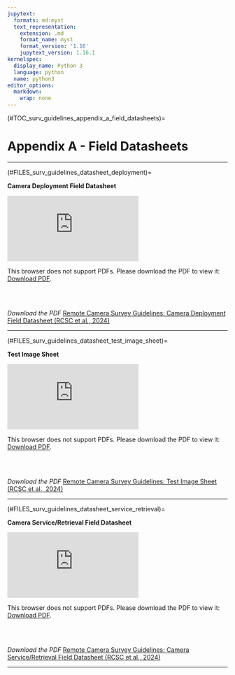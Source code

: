 ```yaml
---
jupytext:
  formats: md:myst
  text_representation:
    extension: .md
    format_name: myst
    format_version: '1.16'
    jupytext_version: 1.16.1
kernelspec:
  display_name: Python 3
  language: python
  name: python3
editor_options: 
  markdown: 
    wrap: none
---
```

(#TOC_surv_guidelines_appendix_a_field_datasheets)=
# Appendix A - Field Datasheets

***  

(#FILES_surv_guidelines_datasheet_deployment)=

**Camera Deployment Field Datasheet** 

<object data="https://ab-rcsc.github.io/RCSC-WildCAM_Remote-Camera-Survey-Guidelines-and-Metadata-Standards/_downloads/d3cd206f51a96914a0654fed959d171e/RCSC-WildCAM_RC-Survey-Guidelines-v2_Deployment-Datasheet_2024-04-01.pdf" type="application/pdf" width="880px" height="1130px">
    <embed src="https://ab-rcsc.github.io/RCSC-WildCAM_Remote-Camera-Survey-Guidelines-and-Metadata-Standards/_downloads/d3cd206f51a96914a0654fed959d171e/RCSC-WildCAM_RC-Survey-Guidelines-v2_Deployment-Datasheet_2024-04-01.pdf">
        <p>This browser does not support PDFs. Please download the PDF to view it: <a href="https://ab-rcsc.github.io/RCSC-WildCAM_Remote-Camera-Survey-Guidelines-and-Metadata-Standards/_downloads/d3cd206f51a96914a0654fed959d171e/RCSC-WildCAM_RC-Survey-Guidelines-v2_Deployment-Datasheet_2024-04-01.pdf">Download PDF</a>.</p>
    </embed>
</object>  
<br/><br/>

*Download the PDF*
[Remote Camera Survey Guidelines: Camera Deployment Field Datasheet (RCSC et al., 2024)](./downloadable/RCSC-WildCAM_RC-Survey-Guidelines-v2_Deployment-Datasheet_2024-04-01.pdf)
***  

(#FILES_surv_guidelines_datasheet_test_image_sheet)=

**Test Image Sheet** 

<object data="https://ab-rcsc.github.io/RCSC-WildCAM_Remote-Camera-Survey-Guidelines-and-Metadata-Standards/_downloads/9c06fc9f57c423c305ab872b3a918421/RCSC-WildCAM_RC-Survey-Guidelines-v2_Test-Image-Sheet_2024-04-01.pdf" type="application/pdf" width="1000px" height="820px">
    <embed src="https://ab-rcsc.github.io/RCSC-WildCAM_Remote-Camera-Survey-Guidelines-and-Metadata-Standards/_downloads/9c06fc9f57c423c305ab872b3a918421/RCSC-WildCAM_RC-Survey-Guidelines-v2_Test-Image-Sheet_2024-04-01.pdf">
        <p>This browser does not support PDFs. Please download the PDF to view it: <a href="https://ab-rcsc.github.io/RCSC-WildCAM_Remote-Camera-Survey-Guidelines-and-Metadata-Standards/_downloads/9c06fc9f57c423c305ab872b3a918421/RCSC-WildCAM_RC-Survey-Guidelines-v2_Test-Image-Sheet_2024-04-01.pdf">Download PDF</a>.</p>
    </embed>
</object>   
<br/><br/>

*Download the PDF*
[Remote Camera Survey Guidelines: Test Image Sheet (RCSC et al., 2024)](./downloadable/RCSC-WildCAM_RC-Survey-Guidelines-v2_Test-Image-Sheet_2024-04-01.pdf)

***  

(#FILES_surv_guidelines_datasheet_service_retrieval)=

**Camera Service/Retrieval Field Datasheet** 

<object data="https://ab-rcsc.github.io/RCSC-WildCAM_Remote-Camera-Survey-Guidelines-and-Metadata-Standards/_downloads/2f2ab1469c25a56e429005d513ab7b43/RCSC-WildCAM_RC-Survey-Guidelines-v2_ServiceRetrieval-Datasheet_2024-04-01.pdf" type="application/pdf" width="880px" height="1130px">
    <embed src="https://ab-rcsc.github.io/RCSC-WildCAM_Remote-Camera-Survey-Guidelines-and-Metadata-Standards/_downloads/2f2ab1469c25a56e429005d513ab7b43/RCSC-WildCAM_RC-Survey-Guidelines-v2_ServiceRetrieval-Datasheet_2024-04-01.pdf">
        <p>This browser does not support PDFs. Please download the PDF to view it: <a href="https://ab-rcsc.github.io/RCSC-WildCAM_Remote-Camera-Survey-Guidelines-and-Metadata-Standards/_downloads/2f2ab1469c25a56e429005d513ab7b43/RCSC-WildCAM_RC-Survey-Guidelines-v2_ServiceRetrieval-Datasheet_2024-04-01.pdf">Download PDF</a>.</p>
    </embed>
</object> 
<br/><br/>

*Download the PDF*
[Remote Camera Survey Guidelines: Camera Service/Retrieval Field Datasheet (RCSC et al., 2024)](./downloadable/RCSC-WildCAM_RC-Survey-Guidelines-v2_ServiceRetrieval-Datasheet_2024-04-01.pdf)

***